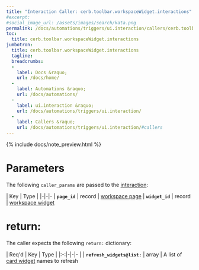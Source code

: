 ```yaml
---
title: "Interaction Caller: cerb.toolbar.workspaceWidget.interactions"
#excerpt: 
#social_image_url: /assets/images/search/kata.png
permalink: /docs/automations/triggers/ui.interaction/callers/cerb.toolbar.workspaceWidget.interactions/
toc:
  title: cerb.toolbar.workspaceWidget.interactions
jumbotron:
  title: cerb.toolbar.workspaceWidget.interactions
  tagline: 
  breadcrumbs:
  -
    label: Docs &raquo;
    url: /docs/home/
  -
    label: Automations &raquo;
    url: /docs/automations/
  -
    label: ui.interaction &raquo;
    url: /docs/automations/triggers/ui.interaction/
  -
    label: Callers &raquo;
    url: /docs/automations/triggers/ui.interaction/#callers
---
```


{% include docs/note_preview.html %}

# Parameters

The following `caller_params` are passed to the [interaction](/docs/automations/triggers/ui.interaction/):

| Key | Type | 
|-|-|-
| **`page_id`** | record | [workspace page](/docs/records/types/workspace_page/)
| **`widget_id`** | record | [workspace widget](/docs/records/types/workspace_widget/)

# return:

The caller expects the following `return:` dictionary:

| Req'd | Key | Type | 
|:-:|-|-|-
| | **`refresh_widgets@list:`** | array | A list of [card widget](/docs/records/types/card_widget/) names to refresh 
